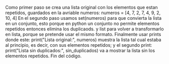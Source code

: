 Como primer paso se crea una lista original con los elementos que estan repetidos, guardados en la avriable numeros: numeros = [4, 7, 2, 7, 4, 9, 2, 10, 4]
En el segundo paso usamos set(numeros) para que convierta la lista en un conjunto, esto porque en python un conjunto no permite elementos repetidos entonces elimina los duplicaods. y list para volver a transformarlo en lista, porque se pretende usar el mismo formato.
Finalmente usar prints donde este: print("Lista original:", numeros)
muestra la lista tal cual estaba al principio, es decir, con sus elementos repetidos; y el segundo print: print("Lista sin duplicados:", sin_duplicados) va a mostrar la lista sin los elementos repetidos.
Fin del código.